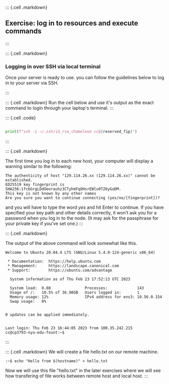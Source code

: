 
::: {.cell .markdown}
## Exercise: log in to resources and execute commands


:::


::: {.cell .markdown}
### Logging in over SSH via local terminal
Once your server is ready to use. you can follow the guidelines below to log in to your server via SSH.

:::

::: {.cell .markdown}
Run the cell below and use it's output as the exact command to login through your laptop's terminal.
:::

::: {.cell .code}
```python

print(f"ssh -i ~/.ssh/id_rsa_chameleon cc@{reserved_fip}")

```
:::

::: {.cell .markdown}

The first time you log in to each new host, your computer will display a warning similar to the following: 

```shell
The authenticity of host "129.114.26.xx (129.114.26.xx)" cannot be established.
ED25519 key fingerprint is SHA256:1fcbGrgLDdOeorauhz3CTyhmFqOHsrEWlu0TZ6yGoDM.
This key is not known by any other names
Are you sure you want to continue connecting (yes/no/[fingerprint])?
```
and you will have to type the word _yes_ and hit Enter to continue. If you have specified your key path and other details correctly, it won’t ask you for a password when you log in to the node. (It may ask for the passphrase for your private key if you’ve set one.)
:::

::: {.cell .markdown}

The output of the above command will look somewhat like this.
```shell
Welcome to Ubuntu 20.04.4 LTS (GNU/Linux 5.4.0-124-generic x86_64)

 * Documentation:  https://help.ubuntu.com
 * Management:     https://landscape.canonical.com
 * Support:        https://ubuntu.com/advantage

  System information as of Thu Feb 23 17:52:13 UTC 2023

  System load:  0.08               Processes:             143
  Usage of /:   10.5% of 36.90GB   Users logged in:       1
  Memory usage: 12%                IPv4 address for ens3: 10.56.0.154
  Swap usage:   0%


0 updates can be applied immediately.


Last login: Thu Feb 23 16:44:05 2023 from 100.35.242.215
cc@cp3793-nyu-edu-fount:~$

```
:::

::: {.cell .markdown}
We will create a file hello.txt on our remote machine.

```shell
:~$ echo "Hello from $(hostname)" > hello.txt
```
Now we will use this file "hello.txt" in the later exercises where we will see how transfering of file works between remote host and local host.
::: 
